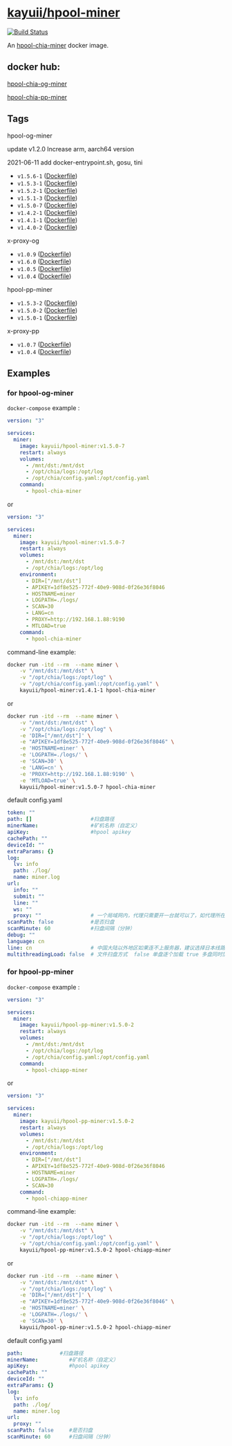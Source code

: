 # [kayuii/hpool-miner](https://github.com/Kayuii/hpool-miner)

[![Build Status](https://travis-ci.com/Kayuii/hpool-miner.svg?branch=master)](https://travis-ci.com/Kayuii/hpool-miner)

An [hpool-chia-miner](https://github.com/hpool-dev/chia-miner) docker image.

## docker hub:
[hpool-chia-og-miner](https://hub.docker.com/r/kayuii/hpool-miner)

[hpool-chia-pp-miner](https://hub.docker.com/r/kayuii/hpool-pp-miner)

## Tags

hpool-og-miner

update v1.2.0 Increase arm, aarch64 version

2021-06-11 add docker-entrypoint.sh, gosu, tini

- `v1.5.6-1` ([Dockerfile](https://github.com/Kayuii/hpool-miner/blob/master/old/hpool-og/miner-v1.5.6-1/Dockerfile))
- `v1.5.3-1` ([Dockerfile](https://github.com/Kayuii/hpool-miner/blob/master/old/hpool-og/miner-v1.5.3-1/Dockerfile))
- `v1.5.2-1` ([Dockerfile](https://github.com/Kayuii/hpool-miner/blob/master/old/hpool-og/miner-v1.5.2-1/Dockerfile))
- `v1.5.1-3` ([Dockerfile](https://github.com/Kayuii/hpool-miner/blob/master/old/hpool-og/miner-v1.5.1-3/Dockerfile))
- `v1.5.0-7` ([Dockerfile](https://github.com/Kayuii/hpool-miner/blob/master/old/hpool-og/miner-v1.5.0-7/Dockerfile))
- `v1.4.2-1` ([Dockerfile](https://github.com/Kayuii/hpool-miner/blob/master/old/hpool-og/miner-v1.4.2-1/Dockerfile))
- `v1.4.1-1` ([Dockerfile](https://github.com/Kayuii/hpool-miner/blob/master/old/hpool-og/miner-v1.4.1-1/Dockerfile))
- `v1.4.0-2` ([Dockerfile](https://github.com/Kayuii/hpool-miner/blob/master/old/hpool-og/miner-v1.4.0-2/Dockerfile))

x-proxy-og

- `v1.0.9` ([Dockerfile](https://github.com/Kayuii/hpool-miner/blob/master/old/x-proxy-og/xproxy-v1.0.9/Dockerfile))
- `v1.6.0` ([Dockerfile](https://github.com/Kayuii/hpool-miner/blob/master/old/x-proxy-og/xproxy-v1.6.0/Dockerfile))
- `v1.0.5` ([Dockerfile](https://github.com/Kayuii/hpool-miner/blob/master/old/x-proxy-og/xproxy-v1.0.5/Dockerfile))
- `v1.0.4` ([Dockerfile](https://github.com/Kayuii/hpool-miner/blob/master/old/x-proxy-og/xproxy-v1.0.4/Dockerfile))


hpool-pp-miner

- `v1.5.3-2` ([Dockerfile](https://github.com/Kayuii/hpool-miner/blob/master/old/hpool-pp/miner-v1.5.0-2/Dockerfile))
- `v1.5.0-2` ([Dockerfile](https://github.com/Kayuii/hpool-miner/blob/master/old/hpool-pp/miner-v1.5.0-2/Dockerfile))
- `v1.5.0-1` ([Dockerfile](https://github.com/Kayuii/hpool-miner/blob/master/old/hpool-pp/miner-v1.5.0-1/Dockerfile))

x-proxy-pp

- `v1.0.7` ([Dockerfile](https://github.com/Kayuii/hpool-miner/blob/master/old/x-proxy-pp/xproxy-v1.0.7/Dockerfile))
- `v1.0.4` ([Dockerfile](https://github.com/Kayuii/hpool-miner/blob/master/old/x-proxy-pp/xproxy-v1.0.4/Dockerfile))

## Examples

### for hpool-og-miner

`docker-compose` example :

```yml
version: "3"

services:
  miner:
    image: kayuii/hpool-miner:v1.5.0-7
    restart: always
    volumes:
      - /mnt/dst:/mnt/dst
      - /opt/chia/logs:/opt/log
      - /opt/chia/config.yaml:/opt/config.yaml
    command:
      - hpool-chia-miner
```
or
```yml
version: "3"

services:
  miner:
    image: kayuii/hpool-miner:v1.5.0-7
    restart: always
    volumes:
      - /mnt/dst:/mnt/dst
      - /opt/chia/logs:/opt/log
    environment:
      - DIR=["/mnt/dst"]
      - APIKEY=1df8e525-772f-40e9-908d-0f26e36f8046
      - HOSTNAME=miner
      - LOGPATH=./logs/
      - SCAN=30
      - LANG=cn
      - PROXY=http://192.168.1.88:9190
      - MTLOAD=true
    command:
      - hpool-chia-miner
```

command-line example:

```sh
docker run -itd --rm  --name miner \
    -v "/mnt/dst:/mnt/dst" \
    -v "/opt/chia/logs:/opt/log" \
    -v "/opt/chia/config.yaml:/opt/config.yaml" \
    kayuii/hpool-miner:v1.4.1-1 hpool-chia-miner
```
or
```sh
docker run -itd --rm  --name miner \
    -v "/mnt/dst:/mnt/dst" \
    -v "/opt/chia/logs:/opt/log" \
    -e 'DIR=["/mnt/dst"]' \
    -e "APIKEY=1df8e525-772f-40e9-908d-0f26e36f8046" \
    -e 'HOSTNAME=miner' \
    -e 'LOGPATH=./logs/' \
    -e 'SCAN=30' \
    -e 'LANG=cn' \
    -e 'PROXY=http://192.168.1.88:9190' \
    -e 'MTLOAD=true' \
    kayuii/hpool-miner:v1.5.0-7 hpool-chia-miner
```

default config.yaml

```yaml
token: ""
path: []                   #扫盘路径
minerName:                 #矿机名称（自定义）
apiKey:                    #hpool apikey
cachePath: ""
deviceId: ""
extraParams: {}
log:
  lv: info
  path: ./log/
  name: miner.log
url:
  info: ""
  submit: ""
  line: ""
  ws: ""
  proxy: ""                # 一个局域网内，代理只需要开一台就可以了，如代理所在的机器Ip是192.168.1.88，端口9190
scanPath: false            #是否扫盘
scanMinute: 60             #扫盘间隔（分钟）
debug: ""
language: cn
line: cn                   # 中国大陆以外地区如果连不上服务器，建议选择日本线路。 jp
multithreadingLoad: false  # 文件扫盘方式  false 单盘逐个加载 true 多盘同时加载
```

### for hpool-pp-miner

`docker-compose` example :

```yml
version: "3"

services:
  miner:
    image: kayuii/hpool-pp-miner:v1.5.0-2
    restart: always
    volumes:
      - /mnt/dst:/mnt/dst
      - /opt/chia/logs:/opt/log
      - /opt/chia/config.yaml:/opt/config.yaml
    command:
      - hpool-chiapp-miner
```
or
```yml
version: "3"

services:
  miner:
    image: kayuii/hpool-pp-miner:v1.5.0-2
    restart: always
    volumes:
      - /mnt/dst:/mnt/dst
      - /opt/chia/logs:/opt/log
    environment:
      - DIR=["/mnt/dst"]
      - APIKEY=1df8e525-772f-40e9-908d-0f26e36f8046
      - HOSTNAME=miner
      - LOGPATH=./logs/
      - SCAN=30
    command:
      - hpool-chiapp-miner
```

command-line example:

```sh
docker run -itd --rm  --name miner \
    -v "/mnt/dst:/mnt/dst" \
    -v "/opt/chia/logs:/opt/log" \
    -v "/opt/chia/config.yaml:/opt/config.yaml" \
    kayuii/hpool-pp-miner:v1.5.0-2 hpool-chiapp-miner
```
or
```sh
docker run -itd --rm  --name miner \
    -v "/mnt/dst:/mnt/dst" \
    -v "/opt/chia/logs:/opt/log" \
    -e 'DIR=["/mnt/dst"]' \
    -e "APIKEY=1df8e525-772f-40e9-908d-0f26e36f8046" \
    -e 'HOSTNAME=miner' \
    -e 'LOGPATH=./logs/' \
    -e 'SCAN=30' \
    kayuii/hpool-pp-miner:v1.5.0-2 hpool-chiapp-miner
```

default config.yaml

```yaml
path:            #扫盘路径
minerName:          #矿机名称（自定义）
apiKey:             #hpool apikey
cachePath: ""
deviceId: ""
extraParams: {}
log:
  lv: info
  path: ./log/
  name: miner.log
url:
  proxy: ""
scanPath: false     #是否扫盘
scanMinute: 60      #扫盘间隔（分钟）
```
